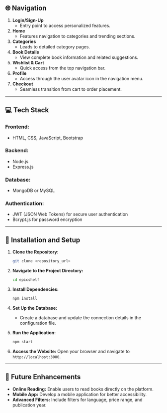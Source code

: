 ## 🌐 Navigation

1. **Login/Sign-Up**
   - Entry point to access personalized features.
2. **Home**
   - Features navigation to categories and trending sections.
3. **Categories**
   - Leads to detailed category pages.
4. **Book Details**
   - View complete book information and related suggestions.
5. **Wishlist & Cart**
   - Quick access from the top navigation bar.
6. **Profile**
   - Access through the user avatar icon in the navigation menu.
7. **Checkout**
   - Seamless transition from cart to order placement.

---

## 💻 Tech Stack

### Frontend:
- HTML, CSS, JavaScript, Bootstrap

### Backend:
- Node.js
- Express.js

### Database:
- MongoDB or MySQL

### Authentication:
- JWT (JSON Web Tokens) for secure user authentication
- Bcrypt.js for password encryption

---

## 🚀 Installation and Setup

1. **Clone the Repository:**
   ```bash
   git clone <repository_url>
   ```
2. **Navigate to the Project Directory:**
   ```bash
   cd epicshelf
   ```
3. **Install Dependencies:**
   ```bash
   npm install
   ```
4. **Set Up the Database:**
   - Create a database and update the connection details in the configuration file.

5. **Run the Application:**
   ```bash
   npm start
   ```
6. **Access the Website:**
   Open your browser and navigate to `http://localhost:3000`.

---

## 📌 Future Enhancements

- **Online Reading:** Enable users to read books directly on the platform.
- **Mobile App:** Develop a mobile application for better accessibility.
- **Advanced Filters:** Include filters for language, price range, and publication year.